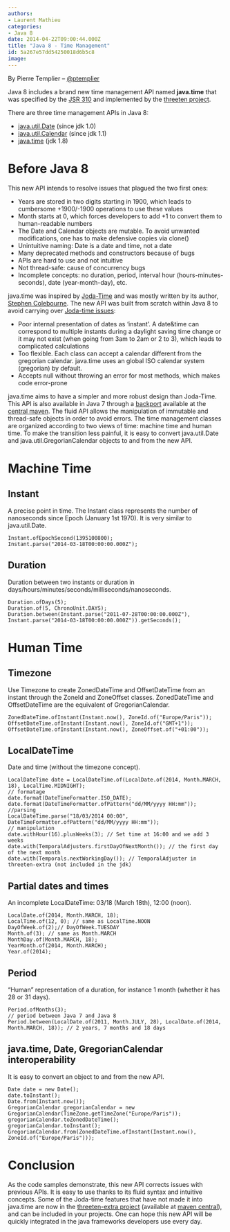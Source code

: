 ```yaml
---
authors:
- Laurent Mathieu
categories:
- Java 8
date: 2014-04-22T09:00:44.000Z
title: "Java 8 - Time Management"
id: 5a267e57dd54250018d6b5c8
image: 
---
```


By Pierre Templier – [@ptemplier](http://www.twitter.com/ptemplier)

Java 8 includes a brand new time management API named **java.time** that was specified by the [JSR 310](https://jcp.org/en/jsr/detail?id=310) and implemented by the [threeten project](http://www.threeten.org/).

There are three time management APIs in Java 8:

- [java.util.Date](http://download.java.net/jdk8/docs/api/java/util/Date.html) (since jdk 1.0)
- [java.util.Calendar](http://download.java.net/jdk8/docs/api/java/util/Calendar.html) (since jdk 1.1)
- [java.time](http://download.java.net/jdk8/docs/api/java/time/package-summary.html) (jdk 1.8)

# Before Java 8

This new API intends to resolve issues that plagued the two first ones:

- Years are stored in two digits starting in 1900, which leads to cumbersome +1900/-1900 operations to use these values
- Month starts at 0, which forces developers to add +1 to convert them to human-readable numbers
- The Date and Calendar objects are mutable. To avoid unwanted modifications, one has to make defensive copies via clone()
- Unintuitive naming: Date is a date and time, not a date
- Many deprecated methods and constructors because of bugs
- APIs are hard to use and not intuitive
- Not thread-safe: cause of concurrency bugs
- Incomplete concepts: no duration, period, interval hour (hours-minutes-seconds), date (year-month-day), etc.

java.time was inspired by [Joda-Time](http://www.joda.org/joda-time/) and was mostly written by its author, [Stephen Colebourne](http://blog.joda.org/).
 The new API was built from scratch within Java 8 to avoid carrying over [Joda-time issues](http://blog.joda.org/2009/11/why-jsr-310-isn-joda-time_4941.html):

- Poor internal presentation of dates as ‘instant’. A date&time can correspond to multiple instants during a daylight saving time change or it may not exist (when going from 3am to 2am or 2 to 3), which leads to complicated calculations
- Too flexible. Each class can accept a calendar different from the gregorian calendar. java.time uses an global ISO calendar system (gregorian) by default.
- Accepts null without throwing an error for most methods, which makes code error-prone

java.time aims to have a simpler and more robust design than Joda-Time. This API is also available in Java 7 through a [backport](https://github.com/ThreeTen/threetenbp) available at the [central maven](http://search.maven.org/#search%7Cgav%7C1%7Cg%3A%22org.threeten%22%20AND%20a%3A%22threetenbp%22). The fluid API allows the manipulation of immutable and thread-safe objects in order to avoid errors. The time management classes are organized according to two views of time: machine time and human time. To make the transition less painful, it is easy to convert java.util.Date and java.util.GregorianCalendar objects to and from the new API.

# Machine Time

## Instant

A precise point in time.
 The Instant class represents the number of nanoseconds since Epoch (January 1st 1970). It is very similar to java.util.Date.

```language-java
Instant.ofEpochSecond(1395100800);
Instant.parse("2014-03-18T00:00:00.000Z");
```

## Duration

Duration between two instants or duration in days/hours/minutes/seconds/milliseconds/nanoseconds.

```language-java
Duration.ofDays(5);
Duration.of(5, ChronoUnit.DAYS);
Duration.between(Instant.parse("2011-07-28T00:00:00.000Z"),
Instant.parse("2014-03-18T00:00:00.000Z")).getSeconds();
```

# Human Time

## Timezone

Use Timezone to create ZonedDateTime and OffsetDateTime from an instant through the ZoneId and ZoneOffset classes.
 ZonedDateTime and OffsetDateTime are the equivalent of GregorianCalendar.

```language-java
ZonedDateTime.ofInstant(Instant.now(), ZoneId.of("Europe/Paris"));
OffsetDateTime.ofInstant(Instant.now(), ZoneId.of("GMT+1"));
OffsetDateTime.ofInstant(Instant.now(), ZoneOffset.of("+01:00"));
```

## LocalDateTime

Date and time (without the timezone concept).

```language-java
LocalDateTime date = LocalDateTime.of(LocalDate.of(2014, Month.MARCH, 18), LocalTime.MIDNIGHT);
// formatage
date.format(DateTimeFormatter.ISO_DATE);
date.format(DateTimeFormatter.ofPattern("dd/MM/yyyy HH:mm"));
//parsing
LocalDateTime.parse("18/03/2014 00:00", DateTimeFormatter.ofPattern("dd/MM/yyyy HH:mm"));
// manipulation
date.withHour(16).plusWeeks(3); // Set time at 16:00 and we add 3 weeks
date.with(TemporalAdjusters.firstDayOfNextMonth()); // the first day of the next month
date.with(Temporals.nextWorkingDay()); // TemporalAdjuster in threeten-extra (not included in the jdk)
```

## Partial dates and times

An incomplete LocalDateTime: 03/18 (March 18th), 12:00 (noon).

```language-java
LocalDate.of(2014, Month.MARCH, 18);
LocalTime.of(12, 0); // same as LocalTime.NOON
DayOfWeek.of(2);// DayOfWeek.TUESDAY
Month.of(3); // same as Month.MARCH
MonthDay.of(Month.MARCH, 18);
YearMonth.of(2014, Month.MARCH);
Year.of(2014);
```

## Period

“Human” representation of a duration, for instance 1 month (whether it has 28 or 31 days).

```language-java
Period.ofMonths(3);
// period between Java 7 and Java 8
Period.between(LocalDate.of(2011, Month.JULY, 28), LocalDate.of(2014, Month.MARCH, 18)); // 2 years, 7 months and 18 days
```

## java.time, Date, GregorianCalendar interoperability

It is easy to convert an object to and from the new API.

```language-java
Date date = new Date();
date.toInstant();
Date.from(Instant.now());
GregorianCalendar gregorianCalendar = new GregorianCalendar(TimeZone.getTimeZone("Europe/Paris"));
gregorianCalendar.toZonedDateTime();
gregorianCalendar.toInstant();
GregorianCalendar.from(ZonedDateTime.ofInstant(Instant.now(), ZoneId.of("Europe/Paris")));

```

# Conclusion

As the code samples demonstrate, this new API corrects issues with previous APIs. It is easy to use thanks to its fluid syntax and intuitive concepts.
 Some of the Joda-time features that have not made it into java.time are now in the [threeten-extra project](http://www.threeten.org/threeten-extra/) (available at [maven central](http://search.maven.org/#search%7Cga%7C1%7Ca%3A%22threeten-extra%22)), and can be included in your projects.
 One can hope this new API will be quickly integrated in the java frameworks developers use every day.
